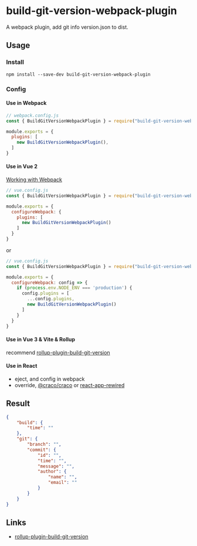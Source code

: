 # build-git-version-webpack-plugin

A webpack plugin, add git info version.json to dist.

## Usage

### Install

```shell
npm install --save-dev build-git-version-webpack-plugin
```

### Config

#### Use in Webpack

```JavaScript
// webpack.config.js
const { BuildGitVersionWebpackPlugin } = require("build-git-version-webpack-plugin");

module.exports = {
  plugins: [
    new BuildGitVersionWebpackPlugin(),
  ]
}
```

#### Use in Vue 2

[Working with Webpack](https://cli.vuejs.org/guide/webpack.html)

```JavaScript
// vue.config.js
const { BuildGitVersionWebpackPlugin } = require("build-git-version-webpack-plugin");

module.exports = {
  configureWebpack: {
    plugins: [
      new BuildGitVersionWebpackPlugin()
    ]
  }
}
```

or

```JavaScript
// vue.config.js
const { BuildGitVersionWebpackPlugin } = require("build-git-version-webpack-plugin");

module.exports = {
  configureWebpack: config => {
    if (process.env.NODE_ENV === 'production') {
      config.plugins = [
        ...config.plugins,
        new BuildGitVersionWebpackPlugin()
      ]
    }
  }
}
```

#### Use in Vue 3 & Vite & Rollup

recommend [rollup-plugin-build-git-version](https://www.npmjs.com/package/rollup-plugin-build-git-version)

#### Use in React

- eject, and config in webpack
- override, [@craco/craco](https://www.npmjs.com/package/@craco/craco) or [react-app-rewired](https://www.npmjs.com/package/react-app-rewired)

## Result

```Json
{
    "build": {
        "time": ""
    },
    "git": {
        "branch": "",
        "commit": {
            "id": "",
            "time": "",
            "message": "",
            "author": {
                "name": "",
                "email": ""
            }
        }
    }
}
```

## Links

- [rollup-plugin-build-git-version](https://www.npmjs.com/package/rollup-plugin-build-git-version)
